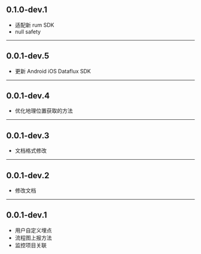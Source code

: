 ## 0.1.0-dev.1
* 适配新 rum SDK
* null safety

---
## 0.0.1-dev.5
* 更新 Android iOS Dataflux SDK

---
## 0.0.1-dev.4
* 优化地理位置获取的方法

---
## 0.0.1-dev.3
* 文档格式修改

---
## 0.0.1-dev.2
* 修改文档

---
## 0.0.1-dev.1
* 用户自定义埋点
* 流程图上报方法
* 监控项目关联

